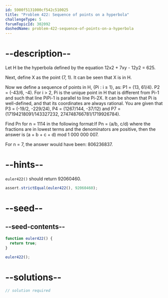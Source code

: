 ```yaml
---
id: 5900f5131000cf542c510025
title: "Problem 422: Sequence of points on a hyperbola"
challengeType: 5
forumTopicId: 302092
dashedName: problem-422-sequence-of-points-on-a-hyperbola
---
```


# --description--

Let H be the hyperbola defined by the equation 12x2 + 7xy - 12y2 = 625.

Next, define X as the point (7, 1). It can be seen that X is in H.

Now we define a sequence of points in H, {Pi : i ≥ 1}, as: P1 = (13, 61/4). P2 = (-43/6, -4). For i > 2, Pi is the unique point in H that is different from Pi-1 and such that line PiPi-1 is parallel to line Pi-2X. It can be shown that Pi is well-defined, and that its coordinates are always rational. You are given that P3 = (-19/2, -229/24), P4 = (1267/144, -37/12) and P7 = (17194218091/143327232, 274748766781/1719926784).

Find Pn for n = 1114 in the following format:If Pn = (a/b, c/d) where the fractions are in lowest terms and the denominators are positive, then the answer is (a + b + c + d) mod 1 000 000 007.

For n = 7, the answer would have been: 806236837.

# --hints--

`euler422()` should return 92060460.

```js
assert.strictEqual(euler422(), 92060460);
```

# --seed--

## --seed-contents--

```js
function euler422() {
  return true;
}

euler422();
```

# --solutions--

```js
// solution required
```
